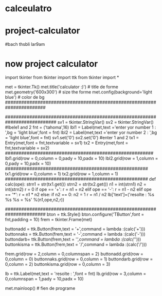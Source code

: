 # calceulatro
# project-calculator
#bach thsbli lar9am
# now project calculator 
import tkinter
from tkinter import ttk
from tkinter import *

met = tkinter.Tk()
met.title('calculator :)')  # title de forme
met.geometry('600x300')  # size the forme
met.config(background='light blue')  # color de bg
#######################################################################

###########################################################################
sv1 = tkinter.StringVar()
sv2 = tkinter.StringVar()
#lbele1 and 2
fnt = ('tahoma',16)
lbl1 = Label(met,text ='enter yor number 1 : ',bg = 'light blue',font = fnt)
lbl2 = Label(met,text ='enter yor number 2 : ',bg = 'light blue',font = fnt)
sv1.set('0')
sv2.set('0')
#enter 1 and 2
tx1 = Entry(met,font = fnt,textvariable = sv1)
tx2 = Entry(met,font = fnt,textvariable = sv2)
#######################################################
lbl1.grid(row = 0,column = 0,pady = 10,padx = 10)
lbl2.grid(row = 1,column = 0,pady = 10,padx = 10)
#####################################################
tx1.grid(row = 0,column = 1)
tx2.grid(row = 1,column = 1)
#####################################################
def calc(ope):
    strn1 = str(tx1.get())
    strn2 = str(tx2.get())
    n1 = int(strn1)
    n2 = int(strn2)
    r = 0
    if ope == '+': r = n1 + n2
    elif ope == '-': r = n1 - n2
    elif ope == '*': r = n1 * n2
    else:
        if n2 == 0: n2 = 1
        r = n1 / n2
    lb['text']=('resolte : %s %s %s = %s' %(n1,ope,n2,r))





#######################################################################
bton = ttk.Style()
bton.configure('TButton',font = fnt,padding = 10)
frem = tkinter.Frame(met)

buttonadd = ttk.Button(frem,text = '+',command = lambda :(calc('+')))
buttonnaks = ttk.Button(frem,text = '-',command = lambda :(calc('-')))
buttondarb= ttk.Button(frem,text = '*',command = lambda :(calc('*')))
buttonkisma = ttk.Button(frem,text = '/',command = lambda :(calc('/')))

frem.grid(row = 2,column = 0,columnspan = 2)
buttonadd.grid(row = 0,column = 0)
buttonnaks.grid(row = 0,column = 1)
buttondarb.grid(row = 0,column = 2)
buttonkisma.grid(row = 0,column = 3)

lb = ttk.Label(met,text = 'resolte : ',font = fnt)
lb.grid(row = 3,column = 0,columnspan = 1,pady = 10,padx = 10)

met.mainloop() # fien de programe

